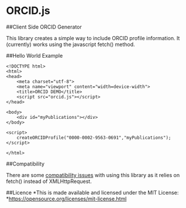 ORCID.js
========

##Client Side ORCID Generator

This library creates a simple way to include ORCID profile information. It (currently) works using the javascript fetch() method.

##Hello World Example

```
<!DOCTYPE html>
<html>
<head>
    <meta charset="utf-8">
    <meta name="viewport" content="width=device-width">
    <title>ORCID DEMO</title>
    <script src="orcid.js"></script>
</head>

<body>
    <div id="myPublications"></div>
</body>

<script>
    createORCIDProfile("0000-0002-9563-0691","myPublications");
</script>

</html>
```

##Compatibility

There are some <a href="http://caniuse.com/#feat=fetch">compatibility issues</a> with using this library as it relies on fetch() instead of XMLHttpRequest.

##Licence
*This is made available and licensed under the MIT License:
 *https://opensource.org/licenses/mit-license.html